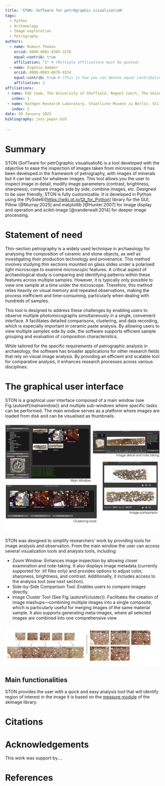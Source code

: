 ```yaml
---
title: 'STON: SofTware for petrOgraphic visualisatioN'
tags:
  - Python
  - Archaeology
  - Image exploration
  - Petrography
authors:
  - name: Romain Thomas
    orcid: 0000-0001-8385-3276
    equal-contrib: true
    affiliation: "1" # (Multiple affiliations must be quoted)
  - name: Evgenia Dammer
    orcid: 0000-0003-0870-9324
    equal-contrib: true # (This is how you can denote equal contributions between multiple authors)
    affiliation: 2
affiliations:
 - name: RSE team, The University of Sheffield, Regent Court, The University of Sheffield, 211 Portobello St, Sheffield S1 4DP 
   index: 1
 - name: Rathgen Research Laboratory, Staatliche Museen zu Berlin, Stiftung Preussischer Kulturbesitz, Schloßstrasse 1A, 14059 Berlin
   index: 2
date: 20 January 2025
bibliography: joss_paper.bib

---
```


# Summary

STON (SofTware for petrOgraphic visualisatioN) is a tool developed with the objective to ease the inspection of images taken from microscopes. It has been developed in the framework of petrography, with images of minerals but it can be used for whatever images. This tool allows you the user to inspect image in detail, modify image parameters (contrast, brightness, sharpness), compare images side by side, combine images, etc. 
Designed to be user friendly, STON is fully customizable. It is developed in Python using the (PySide6)[https://wiki.qt.io/Qt_for_Python] library for the GUI, Pillow [@Murray:2025] and matplotlib [@Hunter:2007] for image display and operation and scikit-image [@vanderwalt:2014] for deeper image processing. 

# Statement of need

Thin-section petrography is a widely used technique in archaeology for analysing the composition of ceramic and stone objects, as well as investigating their production technology and provenance. This method involves studying thin sections mounted on glass slides under a polarised light microscope to examine microscopic features. A critical aspect of archaeological study is comparing and identifying patterns within these features across multiple samples. However, it is typically only possible to view one sample at a time under the microscope. Therefore, this method relies heavily on visual memory and repeated observations, making the process inefficient and time-consuming, particularly when dealing with hundreds of samples.

This tool is designed to address these challenges by enabling users to observe multiple photomicrographs simultaneously in a single, convenient interface. It facilitates detailed comparisons, clustering, and data recording, which is especially important in ceramic paste analysis. By allowing users to view multiple samples side by side, the software supports efficient sample grouping and evaluation of composition characteristics.

While tailored for the specific requirements of petrographic analysis in archaeology, the software has broader applications for other research fields that rely on visual image analysis. By providing an efficient and scalable tool for comparative analysis, it enhances research processes across various disciplines.

# The graphical user interface

STON is a graphical user interface composed of a main window (see Fig.\autoref{mainwindow}) and multiple sub-windows where specific tasks can be performed. The main window serves as a platform where images are loaded from disk and can be visualised as thumbnails. 

![Main window of STON.\label{fig:mainwindow}](figures/all_GUI.png)

STON was designed to simplify researchers' work by providing tools for image analysis and observation. From the main window the user can access several visualization tools and analysis tools, including:

- Zoom Window: Enhances image inspection by allowing closer examination and note-taking. It also displays image metadata (currently supported for .tif files only) and provides options to adjust color, sharpness, brightness, and contrast. Additionally, it includes access to the analysis tool (see next section).
- Side-by-Side Comparison Tool: Enables users to compare images directly.
- Image Cluster Tool (See Fig.\autoref{cluster}): Facilitates the creation of image mashups—combining multiple images into a single composite, which is particularly useful for merging images of the same material sample. It also supports generating meta-images, where all selected images are combined into one comprehensive view

![Image grouping. Left: Mashup image, Right: meta-image.\label{fig:cluster}](figures/cluster.png)

## Main functionalities

STON provides the user with a quick and easy analysis tool that will identify region of interest in the image it is based on the [measure module](https://scikit-image.org/docs/stable/api/skimage.measure.html) of the skimage library. 
  

# Citations

# Acknowledgements

This work was support by....

# References
